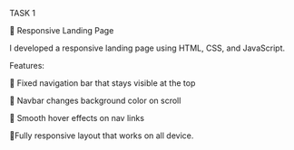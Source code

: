 TASK 1

🌟 Responsive Landing Page

I developed a responsive landing page using HTML, CSS, and JavaScript.

Features:

📌 Fixed navigation bar that stays visible at the top

📌 Navbar changes background color on scroll

📌 Smooth hover effects on nav links

📌Fully responsive layout that works on all device.

